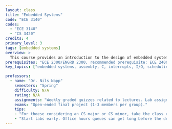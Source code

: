 ```yaml
---
layout: class
title: "Embedded Systems"
code: "ECE 3140"
codes:
  - "ECE 3140"
  - "CS 3420"
credits: 4
primary_level: 3
tags: [embedded systems]
overview: >
  This course provides an introduction to the design of embedded systems, with an emphasis on understanding the interaction between hardware, software, and the physical world. Topics include assembly language programming, interrupts, I/O, concurrency management, scheduling, resource management, and real-time constraints.
prerequisites: "ECE 2300/ENGRD 2300, recommended prerequisite: ECE 2400/ENGRD 2140"
key_topics: ["embedded systems, assembly, C, interrupts, I/O, scheduling"]

professors:
  - name: "Dr. Nils Napp"
    semesters: "Spring"
    difficulty: N/A
    rating: N/A
    assignments: "Weekly graded quizzes related to lectures. Lab assignments due roughly every two weeks (one week for prelab and one week for lab). First few lab assignments are individual but later lab assignments are with a randomized partner in your discussion."
    exams: "Open-ended final project (1-3 members per group)."
    tips: 
    - "For thoese considering an CS major or CS minor, take the class under the code CS3420. This class is cross-listed as both CS3420 and ECE3140, but the CS department cares which code you take the class under for satisifying requirements. The ECE department does not care. "
    - "Start labs early. Office hours queues can get long before the deadline."
---
```

